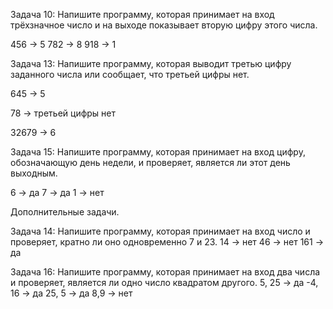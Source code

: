 Задача 10: Напишите программу, которая принимает на вход трёхзначное число и на выходе показывает вторую цифру этого числа.

456 -> 5
782 -> 8
918 -> 1

Задача 13: Напишите программу, которая выводит третью цифру заданного числа или сообщает, что третьей цифры нет.

645 -> 5

78 -> третьей цифры нет

32679 -> 6

Задача 15: Напишите программу, которая принимает на вход цифру, обозначающую день недели, и проверяет, является ли этот день выходным.

6 -> да
7 -> да
1 -> нет

Дополнительные задачи.

Задача 14: Напишите программу, которая принимает на
вход число и проверяет, кратно ли оно
одновременно 7 и 23.
14 -> нет
46 -> нет
161 -> да

Задача 16: Напишите программу, которая принимает на
вход два числа и проверяет, является ли одно
число квадратом другого.
5, 25 -> да
-4, 16 -> да
25, 5 -> да
8,9 -> нет